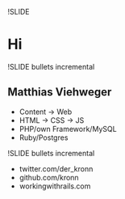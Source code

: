 !SLIDE

# Hi

!SLIDE bullets incremental

## Matthias Viehweger

* Content -> Web
* HTML -> CSS -> JS
* PHP/own Framework/MySQL
* Ruby/Postgres

!SLIDE bullets incremental

* twitter.com/der_kronn
* github.com/kronn
* workingwithrails.com

